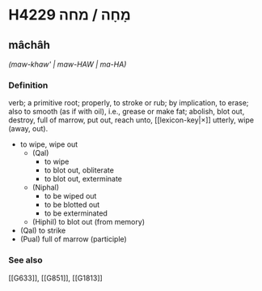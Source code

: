# H4229 מָחָה / מחה

## mâchâh

_(maw-khaw' | maw-HAW | ma-HA)_

### Definition

verb; a primitive root; properly, to stroke or rub; by implication, to erase; also to smooth (as if with oil), i.e., grease or make fat; abolish, blot out, destroy, full of marrow, put out, reach unto, [[lexicon-key|×]] utterly, wipe (away, out).

- to wipe, wipe out
    - (Qal)
        - to wipe
        - to blot out, obliterate
        - to blot out, exterminate
    - (Niphal)
        - to be wiped out
        - to be blotted out
        - to be exterminated
    - (Hiphil) to blot out (from memory)
- (Qal) to strike
- (Pual) full of marrow (participle)
### See also

[[G633]], [[G851]], [[G1813]]


